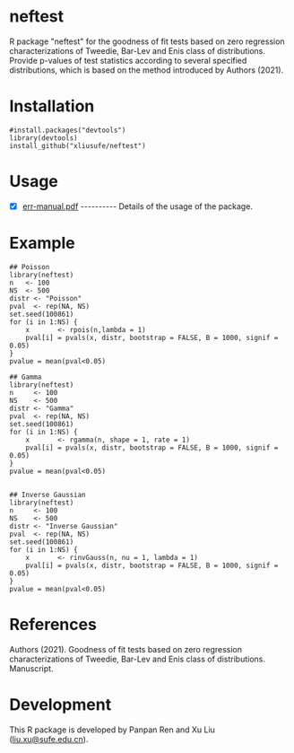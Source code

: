# neftest
R package "neftest" for the goodness of fit tests based on zero regression characterizations of Tweedie, Bar-Lev and Enis class of distributions. Provide p-values of test statistics according to several specified distributions, which is based on the method introduced by Authors (2021).

# Installation

    #install.packages("devtools")
    library(devtools)
    install_github("xliusufe/neftest")

# Usage

   - [x] [err-manual.pdf](https://github.com/xliusufe/neftest/blob/master/inst/neftest-manual.pdf) ---------- Details of the usage of the package.
# Example

    ## Poisson
    library(neftest)
    n   <- 100
    NS  <- 500
    distr <- "Poisson"
    pval  <- rep(NA, NS)
    set.seed(100861)
    for (i in 1:NS) {
        x       <- rpois(n,lambda = 1)
        pval[i] = pvals(x, distr, bootstrap = FALSE, B = 1000, signif = 0.05)
    }
    pvalue = mean(pval<0.05)

    ## Gamma
    library(neftest)
    n     <- 100
    NS    <- 500
    distr <- "Gamma"
    pval  <- rep(NA, NS)
    set.seed(100861)
    for (i in 1:NS) {
        x       <- rgamma(n, shape = 1, rate = 1)
        pval[i] = pvals(x, distr, bootstrap = FALSE, B = 1000, signif = 0.05)
    }
    pvalue = mean(pval<0.05)


    ## Inverse Gaussian
    library(neftest)
    n     <- 100
    NS    <- 500
    distr <- "Inverse Gaussian"
    pval  <- rep(NA, NS)
    set.seed(100861)
    for (i in 1:NS) {
        x       <- rinvGauss(n, nu = 1, lambda = 1)
        pval[i] = pvals(x, distr, bootstrap = FALSE, B = 1000, signif = 0.05)
    }
    pvalue = mean(pval<0.05)

# References

Authors (2021). Goodness of fit tests based on zero regression characterizations of Tweedie, Bar-Lev and Enis class of distributions. Manuscript.

# Development
This R package is developed by Panpan Ren and Xu Liu (liu.xu@sufe.edu.cn).
